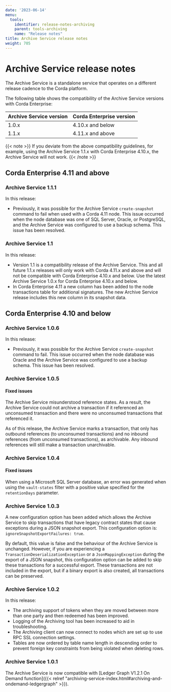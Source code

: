 ```yaml
---
date: '2023-06-14'
menu:
  tools:
    identifier: release-notes-archiving
    parent: tools-archiving
    name: "Release notes"
title: Archive Service release notes
weight: 705
---
```


# Archive Service release notes

The Archive Service is a standalone service that operates on a different release cadence to the Corda platform.

The following table shows the compatibility of the Archive Service versions with Corda Enterprise:

| Archive Service version      | Corda Enterprise version    |
|------------------------------|-----------------------------|
| 1.0.x                        | 4.10.x and below              |
| 1.1.x                        | 4.11.x and above              |

{{< note >}}
If you deviate from the above compatibility guidelines, for example, using the Archive Service 1.1.x with Corda Enterprise 4.10.x, the Archive Service will not work.
{{< /note >}}

## Corda Enterprise 4.11 and above

### Archive Service 1.1.1

In this release:

* Previously, it was possible for the Archive Service `create-snapshot` command to fail when used with a Corda 4.11 node. This issue occurred when the node database was one of SQL Server, Oracle, or PostgreSQL, and the Archive Service was configured to use a backup schema. This issue has been resolved.
 
### Archive Service 1.1

In this release:

* Version 1.1 is a compatibility release of the Archive Service. This and all future 1.1.x releases will only work with Corda 4.11.x and above and will not be compatible with Corda Enterprise 4.10.x and below. Use the latest Archive Service 1.0.x for Corda Enterprise 4.10.x and below.
* In Corda Enterprise 4.11 a new column has been added to the node transactions table for additional signatures. The new Archive Service release includes this new column in its snapshot data.

## Corda Enterprise 4.10 and below

### Archive Service 1.0.6

In this release:

* Previously, it was possible for the Archive Service `create-snapshot` command to fail. This issue occurred when the node database was Oracle and the Archive Service was configured to use a backup schema. This issue has been resolved.

### Archive Service 1.0.5

#### Fixed issues
The Archive Service misunderstood reference states. As a result, the Archive Service could not archive a transaction if it referenced an unconsumed transaction and there were no unconsumed transactions that referenced it.

As of this release, the Archive Service marks a transaction, that only has outbound references (to unconsumed transactions) and no inbound references (from unconsumed transactions), as archivable. Any inbound references will still make a transaction unarchivable.

### Archive Service 1.0.4

#### Fixed issues
When using a Microsoft SQL Server database, an error was generated when using the `vault-states` filter with a positive value specified for the `retentionDays` parameter.

### Archive Service 1.0.3

A new configuration option has been added which allows the Archive Service to skip transactions that have legacy contract states that cause exceptions during a JSON snapshot export. This configuration option is: `ignoreSnapshotExportFailures: true`.

By default, this value is false and the behaviour of the Archive Service is unchanged. However, if you are experiencing a `TransactionDeserializationException` or a `JsonMappingException` during the export of a JSON snapshot, this configuration option can be added to skip these transactions for a successful export. These transactions are not included in the export, but if a binary export is also created, all transactions can be preserved.

### Archive Service 1.0.2

In this release:

* The archiving support of tokens when they are moved between more than one party and then redeemed has been improved.
* Logging of the Archiving tool has been increased to aid in troubleshooting.
* The Archiving client can now connect to nodes which are set up to use RPC SSL connection settings.
* Tables are now ordered by table name length in descending order to prevent foreign key constraints from being violated when deleting rows.

### Archive Service 1.0.1

The Archive Service is now compatible with [Ledger Graph V1.2.1 On Demand function]({{< relref "archiving-service-index.html#archiving-and-ondemand-ledgergraph" >}}).